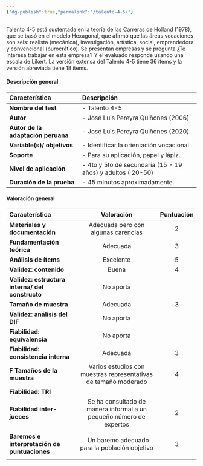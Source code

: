 ```yaml
---
{"dg-publish":true,"permalink":"/talento-4-5/"}
---
```


Talento 4-5 está sustentada en la teoría de las Carreras de Holland (1978), que se basó en el modelo Hexagonal, que afirmó que las áreas vocaciones son seis: realista (mecánica), investigación, artística, social, emprendedora y convencional (burocrático). Se presentan empresas y se pregunta ¿Te interesa trabajar en esta empresa? Y el evaluado responde usando una escala de Likert. La versión extensa del Talento 4-5 tiene 36 ítems y la versión abreviada tiene 18 ítems. 	
#### <a name="_38zeyiwe0vox"></a>**Descripción general** 

|**Característica**|**Descripción**|
| :- | :- |
|**Nombre del test**|- Talento 4-5|
|**Autor**|- José Luis Pereyra Quiñones (2006)|
|**Autor de la adaptación peruana**|- José Luis Pereyra Quiñones (2020)|
|**Variable(s)/ objetivos**|- Identificar la  orientación vocacional|
|**Soporte**|- Para su aplicación, papel y lápiz. |
|**Nivel de aplicación**|- 4to y 5to de secundaria (15 - 19 años) y adultos ( 20-50)|
|**Duración de la prueba**|- 45 minutos aproximadamente. |
#### <a name="_3317y59iqylp"></a>**Valoración general** 

|**Característica**|**Valoración**|**Puntuación**|
| :- | :-: | :-: |
|**Materiales y documentación**|Adecuada pero con algunas carencias|2|
|**Fundamentación teórica**|Adecuada|3|
|**Análisis de ítems**|Excelente|5|
|**Validez: contenido**|Buena|4|
|**Validez: estructura interna/ del constructo**|No aporta||
|**Tamaño de muestra**|Adecuada|3|
|**Validez: análisis del DIF**|No aporta||
|**Fiabilidad: equivalencia**|No aporta||
|**Fiabilidad: consistencia interna**|Adecuada|3|
|**F Tamaños de la muestra**|Varios estudios con muestras representativas de tamaño moderado|4|
|**Fiabilidad: TRI**|||
|**Fiabilidad inter-jueces**|Se ha consultado de manera informal a un pequeño número de expertos|2|
|**Baremos e interpretación de puntuaciones**|<p>` `Un baremo adecuado para la población objetivo</p><p></p>|3|
